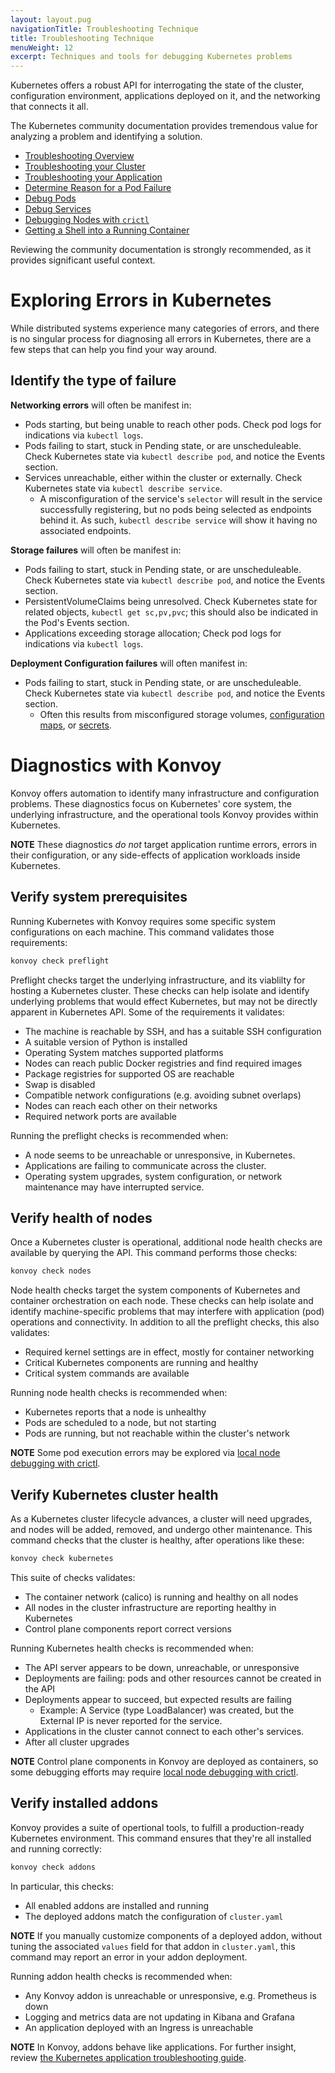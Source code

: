```yaml
---
layout: layout.pug
navigationTitle: Troubleshooting Technique
title: Troubleshooting Technique
menuWeight: 12
excerpt: Techniques and tools for debugging Kubernetes problems
---
```


<!-- markdownlint-disable MD004 MD007 MD025 MD030 -->

Kubernetes offers a robust API for interrogating the state of the cluster, configuration environment, applications deployed on it, and the networking that connects it all.

The Kubernetes community documentation provides tremendous value for analyzing a problem and identifying a solution.

- [Troubleshooting Overview][ts-overview]
- [Troubleshooting your Cluster][ts-cluster]
- [Troubleshooting your Application][ts-application]
- [Determine Reason for a Pod Failure][ts-pod-failure]
- [Debug Pods][ts-pods]
- [Debug Services][ts-services]
- [Debugging Nodes with `crictl`][ts-crictl]
- [Getting a Shell into a Running Container][ts-live-shell]

Reviewing the community documentation is strongly recommended, as it provides significant useful context.

# Exploring Errors in Kubernetes

While distributed systems experience many categories of errors, and there is no singular process for diagnosing all errors in Kubernetes, there are a few steps that can help you find your way around.

## Identify the type of failure

**Networking errors** will often be manifest in:

- Pods starting, but being unable to reach other pods. Check pod logs for indications via `kubectl logs`.
- Pods failing to start, stuck in Pending state, or are unscheduleable. Check Kubernetes state via `kubectl describe pod`, and notice the Events section.
- Services unreachable, either within the cluster or externally. Check Kubernetes state via `kubectl describe service`.
  - A misconfiguration of the service's `selector` will result in the service successfully registering, but no pods being selected as endpoints behind it. As such, `kubectl describe service` will show it having no associated endpoints.

**Storage failures** will often be manifest in:

- Pods failing to start, stuck in Pending state, or are unscheduleable. Check Kubernetes state via `kubectl describe pod`, and notice the Events section.
- PersistentVolumeClaims being unresolved. Check Kubernetes state for related objects, `kubectl get sc,pv,pvc`; this should also be indicated in the Pod's Events section.
- Applications exceeding storage allocation; Check pod logs for indications via `kubectl logs`.

**Deployment Configuration failures** will often manifest in:

- Pods failing to start, stuck in Pending state, or are unscheduleable.
  Check Kubernetes state via `kubectl describe pod`, and notice the Events section.
  - Often this results from misconfigured storage volumes, [configuration maps][task-configmap], or [secrets][task-secret].

# Diagnostics with Konvoy

Konvoy offers automation to identify many infrastructure and configuration problems. These diagnostics focus on Kubernetes' core system, the underlying infrastructure, and the operational tools Konvoy provides within Kubernetes.

**NOTE** These diagnostics _do not_ target application runtime errors, errors in their configuration, or any side-effects of application workloads inside Kubernetes.

## Verify system prerequisites

Running Kubernetes with Konvoy requires some specific system configurations on each machine. This command validates those requirements:

```bash
konvoy check preflight
```

Preflight checks target the underlying infrastructure, and its viablilty for hosting a Kubernetes cluster.
These checks can help isolate and identify underlying problems that would effect Kubernetes, but may not be directly apparent in Kubernetes API.
Some of the requirements it validates:

- The machine is reachable by SSH, and has a suitable SSH configuration
- A suitable version of Python is installed
- Operating System matches supported platforms
- Nodes can reach public Docker registries and find required images
- Package registries for supported OS are reachable
- Swap is disabled
- Compatible network configurations (e.g. avoiding subnet overlaps)
- Nodes can reach each other on their networks
- Required network ports are available

Running the preflight checks is recommended when:

- A node seems to be unreachable or unresponsive, in Kubernetes.
- Applications are failing to communicate across the cluster.
- Operating system upgrades, system configuration, or network maintenance may have interrupted service.

## Verify health of nodes

Once a Kubernetes cluster is operational, additional node health checks are available by querying the API.
This command performs those checks:

```bash
konvoy check nodes
```

Node health checks target the system components of Kubernetes and container orchestration on each node.
These checks can help isolate and identify machine-specific problems that may interfere with application (pod) operations and connectivity.
In addition to all the preflight checks, this also validates:

- Required kernel settings are in effect, mostly for container networking
- Critical Kubernetes components are running and healthy
- Critical system commands are available

Running node health checks is recommended when:

- Kubernetes reports that a node is unhealthy
- Pods are scheduled to a node, but not starting
- Pods are running, but not reachable within the cluster's network

**NOTE** Some pod execution errors may be explored via [local node debugging with crictl][ts-crictl].

## Verify Kubernetes cluster health

As a Kubernetes cluster lifecycle advances, a cluster will need upgrades, and nodes will be added, removed, and undergo other maintenance.
This command checks that the cluster is healthy, after operations like these:

```bash
konvoy check kubernetes
```

This suite of checks validates:

- The container network (calico) is running and healthy on all nodes
- All nodes in the cluster infrastructure are reporting healthy in Kubernetes
- Control plane components report correct versions

Running Kubernetes health checks is recommended when:

- The API server appears to be down, unreachable, or unresponsive
- Deployments are failing: pods and other resources cannot be created in the API
- Deployments appear to succeed, but expected results are failing
  - Example: A Service (type LoadBalancer) was created, but the External IP is never reported for the service.
- Applications in the cluster cannot connect to each other's services.
- After all cluster upgrades

**NOTE** Control plane components in Konvoy are deployed as containers, so some debugging efforts may require [local node debugging with crictl][ts-crictl].

## Verify installed addons

Konvoy provides a suite of opertional tools, to fulfill a production-ready Kubernetes environment.
This command ensures that they're all installed and running correctly:

```bash
konvoy check addons
```

In particular, this checks:

- All enabled addons are installed and running
- The deployed addons match the configuration of `cluster.yaml`

**NOTE** If you manually customize components of a deployed addon, without tuning the associated `values` field for that addon in `cluster.yaml`, this command may report an error in your addon deployment.

Running addon health checks is recommended when:

- Any Konvoy addon is unreachable or unresponsive, e.g. Prometheus is down
- Logging and metrics data are not updating in Kibana and Grafana
- An application deployed with an Ingress is unreachable

**NOTE** In Konvoy, addons behave like applications.
For further insight, review [the Kubernetes application troubleshooting guide][ts-application].

[ts-overview]: https://kubernetes.io/docs/tasks/debug-application-cluster/troubleshooting/
[ts-application]: https://kubernetes.io/docs/tasks/debug-application-cluster/debug-application/
[ts-cluster]: https://kubernetes.io/docs/tasks/debug-application-cluster/debug-cluster/
[ts-pods]: https://kubernetes.io/docs/tasks/debug-application-cluster/debug-pod-replication-controller/
[ts-services]: https://kubernetes.io/docs/tasks/debug-application-cluster/debug-service/
[ts-crictl]: https://kubernetes.io/docs/tasks/debug-application-cluster/crictl/
[ts-pod-failure]: https://kubernetes.io/docs/tasks/debug-application-cluster/determine-reason-pod-failure/
[ts-live-shell]: https://kubernetes.io/docs/tasks/debug-application-cluster/get-shell-running-container/
[secret]: https://kubernetes.io/docs/concepts/configuration/secret/
[task-secret]: https://kubernetes.io/docs/tasks/inject-data-application/distribute-credentials-secure/
[task-configmap]: https://kubernetes.io/docs/tasks/configure-pod-container/configure-pod-configmap/
